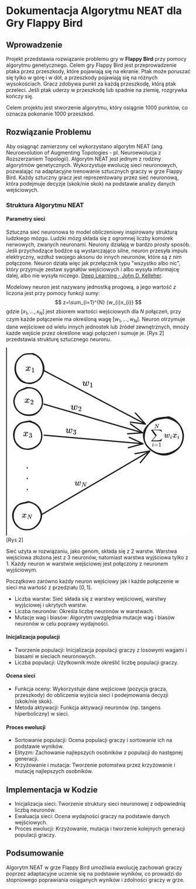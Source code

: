 # Dokumentacja Algorytmu NEAT dla Gry Flappy Bird

## Wprowadzenie

Projekt przedstawia rozwiązanie problemu gry w **Flappy Bird** przy pomocy algorytmu genetycznego. Celem gry Flappy Bird jest przeprowadzenie ptaka przez przeszkody, które pojawiają się na ekranie. Ptak może poruszać się tylko w górę i w dół, a przeszkody pojawiają się na różnych wysokościach. Gracz zdobywa punkt za każdą przeszkodę, którą ptak przeleci. Jeśli ptak uderzy w przeszkodę lub spadnie na ziemię, rozgrywka kończy się. 

<!-- Wstawić obrazek ilustrujący grę flappy bird -->

Celem projektu jest stworzenie algorytmu, który osiągnie 1000 punktów, co oznacza pokonanie 1000 przeszkód.

## Rozwiązanie Problemu

Aby osiągnąć zamierzony cel wykorzystano algorytm NEAT (ang. Neuroevolution of Augmenting Topologies - pl. Neuroewolucja z Rozszerzaniem Topologii). Algorytm NEAT jest jednym z rodziny algorytmów genetycznych. Wykorzystuje ewolucję sieci neuronowych, pozwalając na adaptacyjne trenowanie sztucznych graczy w grze Flappy Bird. Każdy sztuczny gracz jest reprezentowany przez sieć neuronową, która podejmuje decyzje (skok/nie skok) na podstawie analizy danych wejściowych.

### Struktura Algorytmu NEAT

#### Parametry sieci

Sztuczna sieć neuronowa to model obliczeniowy inspirowany strukturą ludzkiego mózgu. Ludzki mózg składa się z ogromnej liczby komórek nerwowych, zwanych neuronami. Neurony działają w bardzo prosty sposób. Jeśli przychodzące bodźce są wystarczająco silne, neuron przesyła impuls elektryczny, wzdłuż swojego aksonu do innych neuronów, które są z nim połączone. Neuron działa więc jak przełącznik typu "wszystko albo nic", który przyjmuje zestaw sygnałów wejściowych i albo wysyła informajcę dalej, albo nie wysyła niczego. [Deep Learning - John D. Kelleher](). 

Modelowy neuron jest nazywany jednostką progową, a jego wartość $z$ liczona jest przy pomocy funkcji sumy:
$$
z=\sum_{i=1}^{N} {w_{i}x_{i}}
$$
gdzie $[x_{1},\dots,x_{N}]$ jest zbiorem wartości wejściowych dla $N$ połączeń, przy czym każde połączenie ma określoną wagę $[w_{1},\dots,w_{N}]$. Neuron otrzymuje dane wejściowe od wielu innych jednostek lub źródeł zewnętrznych, mnoży każde wejście przez określone wagi połączeń i sumuje je. [Rys 2] przedstawia strukturę sztucznego neuronu.

![Alt text](/dokumentacja_imgs/ann.png)  
[Rys 2]

Sieć użyta w rozwiązaniu, jako genom, składa się z 2 warstw. Warstwa wejściowa złożona jest z 3 neuronów, natomiast warstwa wyjściowa tylko z 1. Każdy neuron w warstwie wejściowej jest połączony z neuronem wyjściowym. 

Początkowo zarówno każdy neuron wejściowy jak i każde połączenie w sieci ma wartość z przedziału $[0,1]$.

<!-- Tu skończyłem -->
<!-- dokończyć o mutacjach wag i biasów -->
<!-- dodać ilustrację wykorzystywanej sieci -->

- Liczba warstw: Sieć składa się z warstwy wejściowej, warstwy wyjściowej i ukrytych warstw.
- Liczba neuronów: Określa liczbę neuronów w warstwach.
- Mutacje wag i biasów: Algorytm uwzględnia mutacje wag i biasów neuronów w celu poprawy wydajności.

#### Inicjalizacja populacji

- Tworzenie populacji: Inicjalizacja populacji graczy z losowymi wagami i biasami w sieciach neuronowych.
- Liczba populacji: Użytkownik może określić liczbę populacji graczy.

#### Ocena sieci

- Funkcja oceny: Wykorzystuje dane wejściowe (pozycja gracza, przeszkody) do obliczenia wyjścia sieci i podejmowania decyzji (skok/nie skok).
- Metoda aktywacji: Funkcja aktywacji neuronów (np. tangens hiperboliczny) w sieci.

#### Proces ewolucji

- Sortowanie populacji: Ocena populacji graczy i sortowanie ich na podstawie wyników.
- Elityzm: Zachowanie najlepszych osobników z populacji do następnej generacji.
- Krzyżowanie i mutacja: Tworzenie potomstwa przez krzyżowanie i mutację najlepszych osobników.

## Implementacja w Kodzie

- Inicjalizacja sieci: Tworzenie struktury sieci neuronowej z odpowiednią liczbą neuronów.
- Ewaluacja sieci: Ocena wydajności graczy na podstawie danych wejściowych.
- Proces ewolucji: Krzyżowanie, mutacja i tworzenie kolejnych generacji populacji graczy.

## Podsumowanie

Algorytm NEAT w grze Flappy Bird umożliwia ewolucję zachowań graczy poprzez adaptacyjne uczenie się na podstawie wyników, co prowadzi do stopniowego poprawiania osiąganych wyników i zdolności graczy w grze.